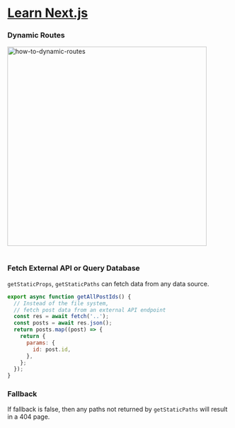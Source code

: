 # [Learn Next.js](https://nextjs.org/learn)

### Dynamic Routes

<img alt="how-to-dynamic-routes" height="450px" src="https://github.com/yousefelassal/next-tutorial/assets/76617202/702951fe-18b2-469b-8006-8f7445e20663" />

<br />
<br />

### Fetch External API or Query Database
`getStaticProps`, `getStaticPaths` can fetch data from any data source.

```js
export async function getAllPostIds() {
  // Instead of the file system,
  // fetch post data from an external API endpoint
  const res = await fetch('..');
  const posts = await res.json();
  return posts.map((post) => {
    return {
      params: {
        id: post.id,
      },
    };
  });
}
```

### Fallback

If fallback is false, then any paths not returned by `getStaticPaths` will result in a 404 page.
